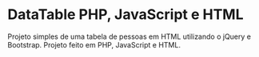 # DataTable PHP, JavaScript e HTML

Projeto simples de uma tabela de pessoas em HTML utilizando o jQuery e Bootstrap.
Projeto feito em PHP, JavaScript e HTML.
